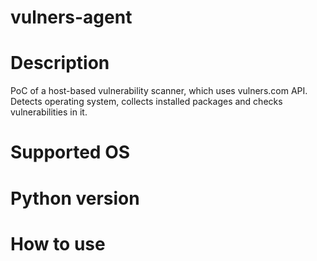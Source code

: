 # vulners-agent
# Description
PoC of a host-based vulnerability scanner, which uses vulners.com API. Detects operating system, collects installed packages and checks vulnerabilities in it.
# Supported OS


# Python version


# How to use

